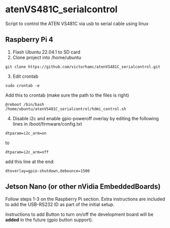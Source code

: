 # atenVS481C_serialcontrol

Script to control the ATEN VS481C via usb to serial cable using linux

## Raspberry Pi 4

1. Flash Ubuntu 22.04.1 to SD card
2. Clone project into /home/ubuntu
```
git clone https://github.com/victorhamc/atenVS481C_serialcontrol.git
```
3. Edit crontab
```
sudo crontab -e
```
Add this to crontab (make sure the path to the files is right)
```
@reboot /bin/bash /home/ubuntu/atenVS481C_serialcontrol/hdmi_control.sh
```
4. Disable i2c and enable gpio-poweroff overlay by editing the following lines in /boot/firmware/config.txt
```
dtparam=i2c_arm=on
```
to

```
dtparam=i2c_arm=off
```
add this line at the end:

```
dtoverlay=gpio-shutdown,debounce=1500
```

## Jetson Nano (or other nVidia EmbeddedBoards)

Follow steps 1-3 on the Raspberry Pi section. Extra instructions are included to add the USB-RS232 ID as part of the initial setup.

Instructions to add Button to turn on/off the development board will be **added** in the future (gpio button support).
